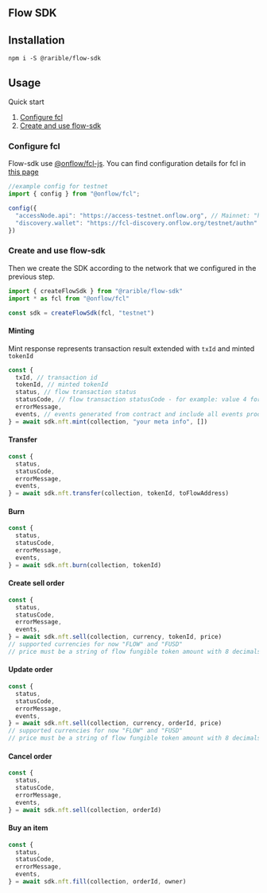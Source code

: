 ## Flow SDK

## Installation

```shell
npm i -S @rarible/flow-sdk
```

## Usage

Quick start

1. [Configure fcl](https://github.com/rarible/flow-sdk/tree/master/packages/flow-sdk#configure-fcl)
2. [Create and use flow-sdk](https://github.com/rarible/flow-sdk/tree/master/packages/flow-sdk#create-and-use-flow-sdk)

### Configure fcl

Flow-sdk use [@onflow/fcl-js](link:https://github.com/onflow/fcl-js). You can find configuration details for fcl
in [this page](https://docs.onflow.org/fcl/tutorials/flow-app-quickstart/#configuration)

```javascript
//example config for testnet
import { config } from "@onflow/fcl";

config({
  "accessNode.api": "https://access-testnet.onflow.org", // Mainnet: "https://access-mainnet-beta.onflow.org"
  "discovery.wallet": "https://fcl-discovery.onflow.org/testnet/authn" // Mainnet: "https://fcl-discovery.onflow.org/authn"
})

```

### Create and use flow-sdk

Then we create the SDK according to the network that we configured in the previous step.

```typescript
import { createFlowSdk } from "@rarible/flow-sdk"
import * as fcl from "@onflow/fcl"

const sdk = createFlowSdk(fcl, "testnet")
```

#### Minting

Mint response represents transaction result extended with `txId` and minted `tokenId`

```typescript
const {
  txId, // transaction id
  tokenId, // minted tokenId
  status, // flow transaction status
  statusCode, // flow transaction statusCode - for example: value 4 for sealed transaction
  errorMessage,
  events, // events generated from contract and include all events produced by transaction, deopsits withdrown etc.
} = await sdk.nft.mint(collection, "your meta info", [])
```

#### Transfer

```typescript
const {
  status,
  statusCode,
  errorMessage,
  events,
} = await sdk.nft.transfer(collection, tokenId, toFlowAddress)
```

#### Burn

```typescript
const {
  status,
  statusCode,
  errorMessage,
  events,
} = await sdk.nft.burn(collection, tokenId)
```

#### Create sell order

```typescript
const {
  status,
  statusCode,
  errorMessage,
  events,
} = await sdk.nft.sell(collection, currency, tokenId, price)
// supported currencies for now "FLOW" and "FUSD"
// price must be a string of flow fungible token amount with 8 decimals,  for example: 1.123 or 0.1 or 0.00000001
```

#### Update order

```typescript
const {
  status,
  statusCode,
  errorMessage,
  events,
} = await sdk.nft.sell(collection, currency, orderId, price)
// supported currencies for now "FLOW" and "FUSD"
// price must be a string of flow fungible token amount with 8 decimals,  for example: 1.123 or 0.1 or 0.00000001
```

#### Cancel order

```typescript
const {
  status,
  statusCode,
  errorMessage,
  events,
} = await sdk.nft.sell(collection, orderId)
```

#### Buy an item

```typescript
const {
  status,
  statusCode,
  errorMessage,
  events,
} = await sdk.nft.fill(collection, orderId, owner)
```

